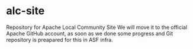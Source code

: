 # alc-site
Repository for Apache Local Community Site
We will move it to the official Apache GitHub account, as soon as we done some progress and Git repository is preapared for this in ASF infra.

